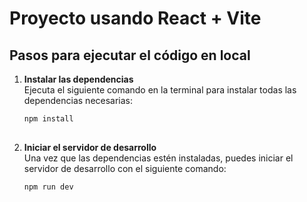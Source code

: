 # Proyecto usando React + Vite
## Pasos para ejecutar el código en local

1. **Instalar las dependencias**  
   Ejecuta el siguiente comando en la terminal para instalar todas las dependencias necesarias:
   ```sh
   npm install
 
1. **Iniciar el servidor de desarrollo**  
   Una vez que las dependencias estén instaladas, puedes iniciar el servidor de desarrollo con el siguiente comando:
   ```sh
   npm run dev
